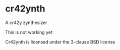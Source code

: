 # cr42ynth
A cr42y zynthesizer

This is not working yet

Cr42ynth is licensed under the 3-clause BSD license